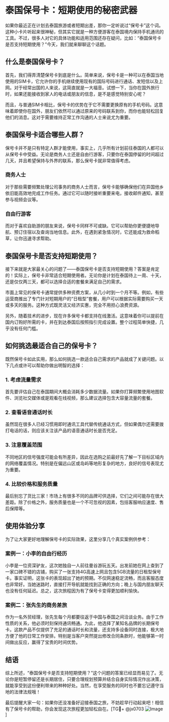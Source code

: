 # 泰国保号卡：短期使用的秘密武器

如果你最近正在计划去泰国旅游或者短期出差，那你一定听说过“保号卡”这个词。这种小卡片听起来很神秘，但其实它就是一种方便游客在泰国境内保持手机通讯的工具。不过，很多人对它的具体功能和适用范围还存在疑问，比如：“泰国保号卡是否支持短期使用？”今天，我们就来聊聊这个话题。

## 什么是泰国保号卡？

首先，我们得弄清楚保号卡到底是什么。简单来说，保号卡是一种可以在泰国当地使用的SIM卡，它允许你的手机继续使用现有的国际号码进行通话、发短信以及上网。对于经常出国的人来说，这简直就是一大福音。试想一下，当你在国外旅行时，如果还能接收到家人的电话或朋友的信息，是不是感觉特别安心呢？

而且，与普通SIM卡相比，保号卡的优势在于它不需要更换原有的手机号码。这意味着即使你在国外，朋友们依然可以通过原来的号码联系到你，而你也能轻松回复他们的消息。这对于需要维持正常工作沟通的人士来说尤为重要。

## 泰国保号卡适合哪些人群？

保号卡并不是只有特定人群才能使用，事实上，几乎所有计划前往泰国的人都可以从保号卡中受益。无论是商务人士还是自由行游客，只要你在泰国停留的时间超过几天，并且希望保持与外界的联系，那么保号卡就非常值得考虑。

### 商务人士
对于那些需要频繁处理公司事务的商务人士而言，保号卡能够确保他们在异国他乡依旧能高效地完成工作任务。通过它可以随时接听重要来电，接收邮件通知，甚至参与视频会议等。

### 自由行游客
而对于喜欢自助游的朋友来说，保号卡同样不可或缺。它可以帮助你更便捷地导航、预订住宿以及查询当地信息。此外，在遇到紧急情况时，它还能成为救命稻草，让你迅速寻求帮助。

## 泰国保号卡是否支持短期使用？

接下来就是大家最关心的问题了——泰国保号卡是否支持短期使用？答案是肯定的！实际上，保号卡非常适合短期使用者。无论你是计划在泰国待上一周、十天，还是仅仅两三天，都可以选择合适的套餐来满足自己的需求。

市面上常见的保号卡通常提供多种资费方案，从几小时到一个月不等。例如，有些运营商推出了专门针对短期用户的“日租型”套餐，用户可以根据实际需要购买一天或多天的服务。这种方式既灵活又经济实惠，完全不用担心浪费资源。

另外，随着技术的进步，现在许多保号卡都支持在线激活。这意味着你可以提前在国内订购好所需的卡，并在到达泰国后按照指引完成设置。整个过程简单快捷，几乎没有任何门槛。

## 如何挑选最适合自己的保号卡？

既然保号卡如此实用，那么如何挑选一款适合自己需求的产品就成了关键问题。以下几点或许可以帮助你做出明智的选择：

### 1. 考虑流量需求
首先要评估自己在泰国期间大概会消耗多少数据流量。如果你打算频繁使用地图软件、浏览社交媒体或是观看在线视频，那么建议选择包含大容量流量的套餐。

### 2. 查看语音通话时长
虽然现在很多人已经习惯用即时通讯工具代替传统通话方式，但如果偶尔还需要拨打电话的话，则应该关注该产品的语音通话时长是否充足。

### 3. 注意覆盖范围
不同地区的信号强度可能会有所差异，因此在选购之前最好先了解一下目标区域内的网络覆盖情况。特别是在偏远山区或岛屿等地形复杂的地方，良好的信号表现尤为重要。

### 4. 比较价格和服务质量
最后别忘了货比三家！市场上有很多不同的品牌可供选择，它们之间可能存在很大差距。除了价格之外，服务质量也是一个不可忽视的因素，包括客服响应速度、售后保障等。

## 使用体验分享

为了让大家更好地理解保号卡的实际效果，这里分享几个真实案例供参考：

### 案例一：小李的自由行经历
小李是一位资深驴友，这次她独自一人前往曼谷游玩五天。出发前她在网上查到了一家口碑不错的店铺，购买了一张支持4G高速上网且包含5GB流量的日租型保号卡。事实证明，这张卡的表现超出了她的预期。不仅网速稳定流畅，而且客服态度也非常好。当她迷路时，直接打开导航就能找到正确的方向；晚上与国内朋友聊天也没有任何延迟。总之，这次旅程因为有了保号卡变得更加顺利愉快。

### 案例二：张先生的商务差旅
作为一名外贸经理，张先生每个月都要往返于中国与泰国之间洽谈业务。由于工作性质的关系，他必须时刻保持通讯畅通。为此，他选择了某知名品牌的长期保号卡。这款产品不仅提供了充足的通话时长和流量，还支持多设备同时连接，极大地方便了他的日常工作安排。特别是当客户突然提出修改合同条款时，他能够第一时间做出反应，赢得了宝贵的时间优势。

## 结语

综上所述，“泰国保号卡是否支持短期使用？”这个问题的答案已经显而易见了。无论你是短暂停留还是长期居住，只要合理规划预算并结合自身实际情况作出决策，就能享受到这份便利带来的种种好处。当然，在享受服务的同时也不要忘记遵守当地的法律法规哦！

最后提醒大家一句：如果你还没准备好迎接泰国之旅，不妨趁早行动起来吧！相信有了保号卡的帮助，你会发现这次旅程更加轻松自在。[TG💪+ @jx0703 ![Image](https://github.com/user-attachments/assets/dbca1d08-cadb-493c-b0ec-ad6f7a83f270)]